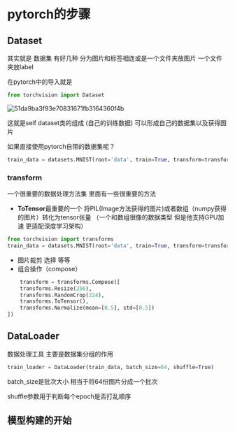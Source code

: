 # pytorch的步骤
## Dataset 
其实就是 数据集 有好几种 分为图片和标签相连或是一个文件夹放图片 一个文件夹放label 

在pytorch中的导入就是 
```py
from torchvision import Dataset
```
![51da9ba3f93e70831671fb3164360f4b](https://github.com/user-attachments/assets/63c3366b-4a37-4b4c-b1bb-4057ddc90461)

这就是self dataset类的组成 (自己的训练数据) 可以形成自己的数据集以及获得图片

如果直接使用pytorch自带的数据集呢？

```py
train_data = datasets.MNIST(root='data', train=True, transform=transform, download=True)
```

### transform
一个很重要的数据处理方法集 里面有一些很重要的方法
- **ToTensor**最重要的一个 将PIL(Image方法获得的图片)或者数组（numpy获得的图片）转化为tensor张量 （一个和数组很像的数据类型 但是他支持GPU加速 更适配深度学习架构）
```py
from torchvision import transforms
train_data = datasets.MNIST(root='data', train=True, transform=transforms.ToTensor(), download=True)
```
- 图片裁剪 选择 等等
- 组合操作（compose）
```py
    transform = transforms.Compose([
    transforms.Resize(256),
    transforms.RandomCrop(224),
    transforms.ToTensor(),
    transforms.Normalize(mean=[0.5], std=[0.5])
])
```

## DataLoader
数据处理工具 主要是数据集分组的作用
```py
train_loader = DataLoader(train_data, batch_size=64, shuffle=True)
```
batch_size是批次大小 相当于将64份图片分成一个批次 

shuffle参数用于判断每个epoch是否打乱顺序


## 模型构建的开始



